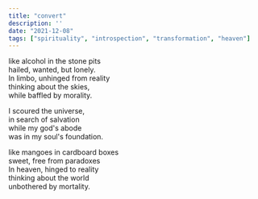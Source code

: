 ```yaml
---
title: "convert"
description: ''
date: "2021-12-08"
tags: ["spirituality", "introspection", "transformation", "heaven"]
---
```

like alcohol in the stone pits     
hailed, wanted, but lonely.     
In limbo, unhinged from reality     
thinking about the skies,     
while baffled by morality.     
     
I scoured the universe,     
in search of salvation     
while my god's abode     
was in my soul's foundation.     
     
like mangoes in cardboard boxes     
sweet, free from paradoxes     
In heaven, hinged to reality     
thinking about the world     
unbothered by mortality.     
     
     
